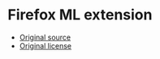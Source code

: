 # Firefox ML extension

- [Original source](https://searchfox.org/mozilla-central/source/toolkit/components/ml/docs/extensions-api-example)
- [Original license](https://www.mozilla.org/en-US/MPL/2.0/)
